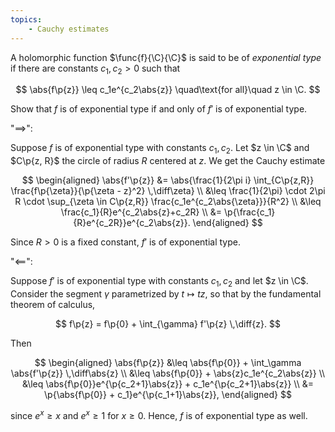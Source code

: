 ```yaml
---
topics:
    - Cauchy estimates
---
```


<problem>

A holomorphic function $\func{f}{\C}{\C}$ is said to be of _exponential type_ if there are constants $c_1, c_2 > 0$ such that

$$
\abs{f\p{z}} \leq c_1e^{c_2\abs{z}}
\quad\text{for all}\quad z \in \C.
$$

Show that $f$ is of exponential type if and only of $f'$ is of exponential type.

</problem>

<solution>

"$\implies$":

Suppose $f$ is of exponential type with constants $c_1, c_2$. Let $z \in \C$ and $C\p{z, R}$ the circle of radius $R$ centered at $z$. We get the Cauchy estimate

$$
\begin{aligned}
    \abs{f'\p{z}}
        &= \abs{\frac{1}{2\pi i} \int_{C\p{z,R}} \frac{f\p{\zeta}}{\p{\zeta - z}^2} \,\diff\zeta} \\
        &\leq \frac{1}{2\pi} \cdot 2\pi R \cdot \sup_{\zeta \in C\p{z,R}} \frac{c_1e^{c_2\abs{\zeta}}}{R^2} \\
        &\leq \frac{c_1}{R}e^{c_2\abs{z}+c_2R} \\
        &= \p{\frac{c_1}{R}e^{c_2R}}e^{c_2\abs{z}}.
\end{aligned}
$$

Since $R > 0$ is a fixed constant, $f'$ is of exponential type.

"$\impliedby$":

Suppose $f'$ is of exponential type with constants $c_1, c_2$ and let $z \in \C$. Consider the segment $\gamma$ parametrized by $t \mapsto tz$, so that by the fundamental theorem of calculus,

$$
f\p{z}
    = f\p{0} + \int_{\gamma} f'\p{z} \,\diff{z}.
$$

Then

$$
\begin{aligned}
    \abs{f\p{z}}
        &\leq \abs{f\p{0}} + \int_\gamma \abs{f'\p{z}} \,\diff\abs{z} \\
        &\leq \abs{f\p{0}} + \abs{z}c_1e^{c_2\abs{z}} \\
        &\leq \abs{f\p{0}}e^{\p{c_2+1}\abs{z}} + c_1e^{\p{c_2+1}\abs{z}} \\
        &= \p{\abs{f\p{0}} + c_1}e^{\p{c_1+1}\abs{z}},
\end{aligned}
$$

since $e^x \geq x$ and $e^x \geq 1$ for $x \geq 0$. Hence, $f$ is of exponential type as well.

</solution>
